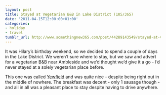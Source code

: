 ```yaml
---
layout: post
title: Stayed at Vegetarian B&B in Lake District (105/365)
date: '2011-04-15T12:00:00+01:00'
categories:
- holiday
- travel
tumblr_url: http://www.somethingnew365.com/post/44289143549/stayed-at-vegetarian-bb-in-lake-district-1053
---
```

It was Hilary’s birthday weekend, so we decided to spend a couple of days in the Lake District. We weren’t sure where to stay, but we saw and advert for a vegetarian B&B near Ambleside and we’d thought we’d give it a go - I’d never stayed at a solely vegetarian place before.

This one was called [Yewfield](http://www.yewfield.co.uk/) and was quite nice - despite being right out in the middle of nowhere. The breakfast was decent - only 1 sausage though - and all in all was a pleasant place to stay despite having to drive anywhere.

